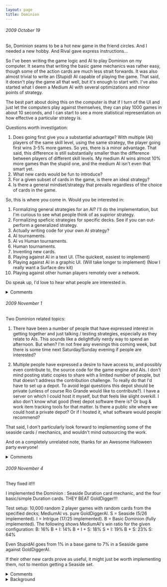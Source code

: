```yaml
---
layout: page
title: Dominion
---
```


###### 2009 October 19<br>
So, Dominion seams to be a hot new game in the friend circles.  And I needed a new hobby.  And Rival gave express instructions...

So I've been writing the game logic and AI to play Dominion on my computer.  It seams that writing the basic game mechanics was rather easy, though some of the action cards are much less strait forwards.  It was also almost trivial to write an (Stupid) AI capable of playing the game.  That said, it doesn't play the game all that well, but it's enough to start with.  I've also started what I deem a Medium AI with several optimizations and minor points of strategy.  

The best part about doing this on the computer is that if I turn of the UI and just let the computers play against themselves, they can play 1000 games in about 10 seconds, and I can start to see a more statistical representation on how effective a particular strategy is.

Questions worth investigation:
1. Does going first give you a substantial advantage?  With multiple (AI) players of the same skill level, using the same strategy, the player going first wins 3-5% more games.  So yes, there is a minor advantage.  That said, this difference is still substantially smaller than the difference between players of different skill levels.  My medium AI wins almost 10% more games than the stupid one, and the medium AI isn't even that smart yet.
2. What new cards would be fun to introduce?
3. For a given subset of cards in the game, is there an ideal strategy?
4. Is there a general mindset/strategy that prevails regardless of the choice of cards in the game.

So, this is where you come in.  Would you be interested in:
1. Formalizing general strategies for an AI?  I'll do the implementation, but I'm curious to see what people think of as supirior strategy.
2. Formalizing speficic strategies for specific decks.  See if you can out-perform a generalized strategy.
3. Actually writing code for your own AI strategy?
4. AI tournaments.
5. AI vs Human tournaments.
6. Human tournaments.
7. Inventing new cards.
8. Playing against AI in a text UI. (The quickest, easiest to implement)
9. Playing against AI in a graphic UI. (Will take longer to implement) (Now I really want a Surface dev kit)
10. Playing against other human players remotely over a network.

Do speak up, I'd love to hear what people are interested in.

<details>
  <summary>Comments</summary>
Z:<br/>
I would love to see how well this chapel strategy stacks up:<br/>
<br/>
Buy chapels the first two turns. For turns thereafter, use the following priority list (sometimes you can do more than one of these, so do the highest priority and then the next highest priority that's possible, for instance buying a silver and also trashing a copper -- but don't trash a copper that's necessary to buy the silver this turn, etc.):<br/>
<br/>
- if you can buy a province, do it<br/>
- if you can buy a gold, do it<br/>
- if you can buy a silver, do it unless you have gold in your deck<br/>
- if you can chapel an estate, do it<br/>
- if you can chapel a copper, do it unless your deck has only:<br/>
&nbsp;- 0 silver & 0 gold & 3 copper<br/>
&nbsp;- 1 silver & 0 gold & 1 copper<br/>
- if you can chapel a silver, do it unless your deck has only:<br/>
&nbsp;- 0 or 1 gold<br/>
&nbsp;- 1 silver<br/>
- if you can chapel a chapel, do it if your deck has 7 or fewer cards<br/>
<br/>
The way this usually goes down is that you chapel your hand down to 3 coppers and, trade up those coppers for silvers and then golds via buying and trashing, then go into a cycle of "buy province when you can, gold when you can't". I can usually get 5 provinces by turn 20-ish, which isn't that far along, and it doesn't really slow down. (It doesn't really sped up after that, either.)<br/>
<br/>
I'm also interested in seeing a village/smithy or laboratory/throneroom "use your entire deck each turn" strategy, but I haven't codified that as thoroughly.<br/>
<br/>
I'd love to see that source code. I've been meaning to try this, myself. :-)<br/>
<br/>
S:<br/>
For more cards, there is an expansion called Intrigue, and another expansion on the way. There is a general strategy I'm curious about (and I may have more specific ideas later, but I don't have a lot of time at the moment)<br/>
<br/>
I'm interested in seeing how a no Action Cards strategy would do. So, the AI only purchases Money or Victory Points. Let's say it picks whichever the most expensive it can afford is, but does not buy Copper.<br/>
<br/>
T:<br/>
I have references that include the Intrigue expansion (which has messed with my model somewhat already).<br/>
- http://www.brettspielwelt.de/Hilfe/Anleitungen/Dominion/Karten<br/>
<br/>
I'll like your strategy and it should be very easy to test. I'll give it a try here soon and see what happens. Let me know what else you come up with.<br/>
<br/>
Z:<br/>
It's actually a really viable strategy. I consider it the "base" strategy that any other strategy I try has to beat before I'll consider playing it. Basically you use this priority:<br/>
<br/>
* if you can buy a province, do it<br/>
* if you can buy a gold, do it<br/>
* if you can buy a silver, do it<br/>
<br/>
The trick is to *not* buy estates or duchies, as that will muck with the treasure/victory balance of your deck, preventing you from buying provinces. You need four silvers or 2 golds and a silver, after all...or hands involving copper, but the point is that you need 3 or 4 treasure cards in your 5-card hand to buy province, so keep your treasure:victory ratio around 4:1. You start out 7:3 == 2.3:1, so buying victory points early in the game really screws you for buying provinces.<br/>
<br/>
T:<br/>
Eliminating Estates from the list brings the wins in the already described scenario up to 88.7% (With Gardens and Coppers). Also eliminating Duchies brings you down to 84.6%. Replacing the Duchies with Witches brings you up to 90%.<br/>
<br/>
Buying Moats instead of Estates pushes you up to 92%. Combining this with Witches does not change the outcome much.<br/>
<br/>
That said, my other AIs have a lot of work ahead of them. A reasonably strict priority system does seam to help quite a bit.<br/>
<br/>
Z:<br/>
Iiiinteresting. I'd be really interested in seeing how the golddigger AI performs against my chapel strategy above -- in my own games, the chapel strategy is nearly unbeatable, although variants of it (notably, adding markets and/or laboratories) often beat the base strategy.<br/>
<br/>
Also, What are the specs for eliminating both duchies and estates against eliminating just estates? What are the specs for games without Gardens?<br/>
<br/>
T:<br/>
Wow, you just butchered me. I've named your AI Gold-Digger<br/>
<br/>
Wins in 100,000 games:<br/>
Rival's Gold-Digger AI: 80,361, 80.3%<br/>
Medium AI 1: 7,549<br/>
Medium AI 2: 7,506<br/>
Stupid AI: 2,670<br/>
Ties: 1,914<br/>
Starting Player Won: 25,913, 25.9%<br/>
<br/>
That said, I haven't implemented about half of the action cards yet, so those may erode your advantage, but wow.<br/>
<br/>
I tried adding Gardens to see if that helped much. It didn't make much difference. But then I added Copper to the list and Gold-Digger went up to 87%. Buying Copper without Gardens drops you down to 79%.<br/>
<br/>
If I let three Gold-Digger's play against each other, they tie 95.5% of games played. The starting player wins 3.2%, and the other two are less than 1%.<br/>
<br/>
Z:<br/>
Gardens plus cards that let you gain multiple cards per turn (like Woodshop or Worksmith) and buying as many cards as possible will really crush people. Unless the other player buys a couple gardens as well, and buys a bunch of provinces.<br/>
<br/>
S:<br/>
Yeah, I've found that to be the case, too. When I play a Gardens based strategy, I tend to buy up Gardens when possible, and when not, cards that let me get more cards, and always take as many as I can.<br/>
<br/>
Z:<br/>
Btw, "golddigger" is what a lot of other people call this strategy, too. :-)<br/>
<br/>
S:<br/>
Huzzah! Victory is (presently) mine (roughly 4 times out of 5)<br/>
<br/>
Also, I have spoken with the roommate, and he'd be interested in doing some experiments, if you have an API at some point.<br/>
<br/>
T:<br/>
"To play an Action, the player takes an Action card from his hand and lays it face-up in his play area. He announces which card he is playing and follows the instructions written on that card from top to bottom."<br/>
<br/>
Hmm, I've been playing the Spy wrong. Custom actions come after basic actions. I used to play the Spy, peek at my top draw card, optionally discard it, then draw. By the above instructions, I should draw, then peek at my NEXT card and optionally discard it.<br/>
<br/>
Do other people make this mistake?<br/>
<br/>
S:<br/>
I'd suspected that that was the correct rule, but when there was ambiguity, I mostly played by a consensus on how it would be played this game.<br/>
<br/>
J:<br/>
Please be advised: I just opened up a copy of the Seaside Expansion (at Uncle's, as our demo copy) and it is AWESOME!<br/>
<br/>
T:<br/>
Oooh, when can we get our hands on that??<br/>
<br/>
ZB:<br/>
I think this is fantastic.<br/>
Can you set up your stat generator to report on how often in the course of the game each criteria executes or doesn't? Oh, and how often the entire strategy tree fails. I suck at this game. >.><br/>
<br/>
Maybe you could set up a little page where your friends can pick a set of cards, write a set strategy tree, and then get a report of how it stacks up against the best play your AI came up with. I'd be in favor of not being told what the AI's strategy was; finding these things out oneself being more fun.<br/>
<br/>
Also, I'm in the process of developing an exploration game. How hard is it to make these AIs? Even the easy and simple tier you first put out would be pretty useful for testing out my game when I get it a bit further along.<br/>
<br/>
T:<br/>
"Can you set up your stat generator to report on how often in the course of the game each criteria executes or doesn't?" Probably, but I would only want to for a very specific strategy. Thats a lot of logging.<br/>
<br/>
"Oh, and how often the entire strategy tree fails." - Define fails? I easily count losses, and could even keep track of losses with an especially low score.<br/>
<br/>
"Maybe you could set up a little page where your friends can pick a set of cards, write a set strategy tree, and then get a report of how it stacks up against the best play your AI came up with." - Feel free to post such lists & strategies here. A designer page is more UI work than I'd like to get into, but here's a handy reference: http://dominion.diehrstraits.com/list.html<br/>
<br/>
"Also, I'm in the process of developing an exploration game. How hard is it to make these AIs?" - Path finding algorithms are easy. Priority driven AIs are easy. It's when they have to make choices that don't have clear priority that things get tricky. Here I generally revert to random and it does reasonably well if I let it fail a lot. What kind of AI did you have in mind?<br/>
<br/>
ZB:<br/>
1. Fair enough. :)<br/>
<br/>
2. By fail I mean how often the strategy tree fails to be able to give any useable advice and the bot ends up doing nothing with a turn.<br/>
<br/>
3. If I was better at the game I'd play, but I don't have any gambits to try out. UI sucks.<br/>
<br/>
4. I'll shoot you an email about this later on when I'm not at work...<br/>
<br/>
S:<br/>
So, another thought I had: I'm curious as to the effect of card counting on the game.<br/>
<br/>
I was thinking in terms of a function (or set of functions) that could be plugged into an AI. Step one is to keep track of how many victory point cards each player has been purchasing. Then, when the priority chart would result in the end of the game, check to see if ending the game in that fashion would result in victory. If not, either demote down the priority chart until a non game ending condition is reached, or purchase a non game ending victory card if possible.<br/>
<br/>
I'm not sure whether or not such a check would make a difference, or if the difference it made would be dependent on the main strategy, so I'm curious as to whether it matters.<br/>
<br/>
T:<br/>
I have considered this, and have built in the mechanics to do such card counting. However, I have not attempted an AI that actually takes this into account.<br/>
<br/>
If you want to write out a variable priority chart I'd be glad to test it out.<br/>
<br/>
S:<br/>
The idea I had was more of a plug-in for the charts. So something like...<br/>
<br/>
*Check Buy Province<br/>
-If I will not lose, do so<br/>
-Else check next<br/>
*Check Buy Gold<br/>
-If I will not lose, do so<br/>
-Else check next<br/>
<br/>
Etc. Alternatively...<br/>
<br/>
*Check Buy Province<br/>
-If I will not lose, do so<br/>
-Else check Buy Duchy<br/>
*Check Buy Duchy<br/>
-If I will not lose, do so<br/>
-Else check Buy Estate<br/>
*Check Buy Estate<br/>
-If I will not lose, do so<br/>
-Else check Buy Estate<br/>
-Else check next<br/>
*Check Buy Gold<br/>
-If I will not lose, do so<br/>
-Else check Buy Duchy<br/>
*Check Buy Duchy<br/>
-If I will not lose, do so<br/>
-Else check Buy Estate<br/>
*Check Buy Estate<br/>
-If I will not lose, do so<br/>
-Else check Buy Estate<br/>
-Else check next<br/>
<br/>
It would be interesting to see how either of these strategies could effect other AIs, and if one is stronger than the other in general.<br/>
<br/>
Sorry if this is a bit sloppy, btw. I blame pain meds.<br/>
<br/>
SW:<br/>
This sounds like a ridiculous amount of fun. I'd love to participate in an AI tournament, or at least try to develop one that would beat the "Medium AI" that you've come up with. In what language have to written all this?<br/>
<br/>
T:<br/>
This is all C#. All you have to do is extend the Player class and implement the few key methods like Play, Buy, Choose...<br/>
<br/>
SW:<br/>
Could you send me the code? I'd love to play around with it over the weekend.<br/>
<br/>
I miss messing around with projects like these. I used to really enjoy this sort of thing, and sort of stopped doing it once I started at Microsoft.<br/>
<br/>
T:<br/>
So I've implemented all of the cards from the base set now, and about half of the Intrigue cards. (it's a fun thing to do on the shuttle in the morning.) There are just a few I don't expect to be able to implement: Bridge, Coppersmith, & Black Market. See here for details - http://dominion.diehrstraits.com/list.html<br/>
<br/>
Johnny says the next expansion, (Seaside?) is awesome, so I'm anxious to get my hand on that.<br/>
<br/>
The other part I've been working on is a learning AI. So far it goes something like this:<br/>
- Start playing like my stupidest AI, mostly random.<br/>
- When you win a game, remember what cards you bought, played, trashed, etc.<br/>
-- Use the averages of this information for prioritizing in future games.<br/>
<br/>
Thus far it looses tournaments frequently. However, in tournaments where it does accidentally find a successful strategy in the first 1000 games, it can maintain that strategy indefinitely, with win ratios above 2 to 1 (still against StupidAI). It's favorites I've observed so far:<br/>
- Buy: Copper(30+), Gardens(5), Great Hall(?)<br/>
- Buy: Silver(34), Province(6), Masquerade(5)/Pawn(3-4)<br/>
<br/>
I'm very curious to see what else it comes up with.<br/>
<br/>
SW:<br/>
Yeah - this is exactly the sort of thing I was interested in trying out!!<br/>
<br/>
I wanted to attempt to program a genetic algorithm to come up with a strategy. It's got a really obvious fitness function, and many of the traits would be really easy to splice with each other. I don't actually think a genetic algorithm is going to come up with anything that would be able to beat a reasonable human player, but I'm really curious as to what local maxima it might run into.<br/>
<br/>
SW:<br/>
Oh yeah - I was also very curious: how many players are you using for the games where you pit AI against AI? It seems like the strategies chosen might vary depending on the number of players... You know, running out of Provinces faster, and such.<br/>
<br/>
</details>

###### 2009 November 1<br>
Two Dominion related topics:

1. There have been a number of people that have expressed interest in getting together and just talking / testing strategies, especially as they relate to AIs.  This sounds like a delightfully nerdy way to spend an afternoon.  But when?  I'm not free any evenings this coming week, but there is some time next Saturday/Sunday evening if people are interested?

2. Multiple people have expressed a desire to have access to, and possibly even contribute to, the source code for the game engine and AIs.  I don't mind posting static copies to share with a limited number of people, but that doesn't address the contribution challenge.  To really do that I'd have to set up a depot.  To avoid legal questions this depot should be private (unless of course Rio Grande would like to contribute?).  I have a server on which I could host it myself, but that feels like slight overkill.  I also don't know what good (free) depot software there is?  Or bug & work item tracking tools for that matter.  Is there a public site where we could host a private depot?  Or if I hosted it, what software would people recommend?

That said, I don't particularly look forward to implementing some of the seaside cards / mechanics, and wouldn't mind outsourcing the work.

And on a completely unrelated note, thanks for an Awesome Halloween party everyone!

<details>
  <summary>Comments</summary>
S:<br/>
  I tried out a modified Gold Digger and ran that. The new one, Gold Digger Market is just that: a Gold Digger AI that purchases Markets when it has 5 coins. Gold Digger Market ties against normal Gold Digger a large amount of the time, but of the non-ties, it beats Gold Digger more often than not. Adding a Chaplin reduces the amount of ties, and nets the Chaplin a fair amount of wins, but never enough to overtakes Gold Digger for second place in the win count.
</details>

###### 2009 November 4<br>
They fixed it!!!

I implemented the Dominion : Seaside Duration card mechanic, and the four basic/simple Duration cards.  THEY BEAT GoldDigger!!!

Test setup: 10,000 random 2 player games with random cards from the specified decks; MediumAI vs. pure GoldDiggerAI.
S = Seaside (5/26 implemented).  I = Intrigue (17/25 implemented). B = Basic Dominion (fully implemented).
The following shows MediumAI's win ratio for the given configuration:
B: 16%
B + I: 14%
B + I + S: 18%
S + I: 19%
B + S: 23%
S: 64%

Even StupidAI goes from 1% in a base game to 7% in a Seaside game against GoldDiggerAI.

If their other new cards prove as useful, it might just be worth implementing them, not to mention getting a Seaside set.

<details>
  <summary>Comments</summary>
S:<br/>
Impressive! And that's just an untuned Medium that now has access to the duration cards?<br/>
<br/>
T:<br/>
Yup. Just un-tuned Medium AI that can only choose from:<br/>
Bazaar,<br/>
Caravan,<br/>
FishingVillage,<br/>
MerchantShip,<br/>
Wharf<br/>
<br/>
SW:<br/>
I've got an AI running now that beats GoldDigger at 6:1 ratios. It's basically just GoldDigger, but it will grab a Market if it has five coins, a Caravan if it has four coins, and has a little bit of logic to grab a duchy or an estate if there's only one province left.<br/>
<br/>
GoldDigger can definitely be beaten, but I'm interested to note that I played the chapel strategy against it myself, and lost multiple times. It seems I must have been wrong about the strength of the strategy...<br/>
<br/>
SW:<br/>
Note: that's a 6:1 ratio when both a Market and a Caravan are included in the cards. When the cards are completely random, it drops to a 2.5 : 1 ratio.<br/>
<br/>
Z:<br/>
After our recent talks, I've been playing the golddigger strategy against other strategies, and golddigger consistently loses against the folks I'm playing (who are all very good). This is true for basic, intrigue, and basic+intrigue.<br/>
<br/>
T:<br/>
I agree that it can be beaten, but we have yet to be able to outline a strategy that will consistently do so. That said, Seaside now makes Gold Digger outright inferior to an average player, which is great.<br/>
<br/>
T:<br/>
A trained PirateAI (Copied from MediumAI) beats pure GoldDiggerAI 89% of the time on Seaside.<br/>
<br/>
B: 16%<br/>
B + I: 14%<br/>
B + I + S: 29%<br/>
S + I: 40%<br/>
B + S: 38%<br/>
S: 89%<br/>
<br/>
S:<br/>
Pirate Ship is a fantastic card, and seems like it would be a particularly good candidate for an anti-Gold Digger.<br/>
<br/>
How do you determine when the Pirate Ship should used to attack and when it should be used as money? I assume you have it be used as money if that would result in getting a Province, but there's a fair bit of room for variation beyond that.<br/>
<br/>
T:<br/>
For simplicity I told it to use it's attack whenever it couldn't use its Pirate Treasure to buy a Province.<br/>
<br/>
It also doesn't buy any cards over cost 4 (except Provinces) until the Pirate Ships are gone.<br/>
</details>


<details>
  <summary>Background</summary>
Originally posted as several entries starting at https://tracher.livejournal.com/112878.html.
</details>
